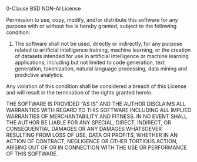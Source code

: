 0-Clause BSD NON-AI License

Permission to use, copy, modify, and/or distribute this software for
any purpose with or without fee is hereby granted, subject to the following
condition:

1. The software shall not be used, directly or indirectly, for any purpose
   related to artificial intelligence training, machine learning, or the
   creation of datasets intended for use in artificial intelligence or
   machine learning applications, including but not limited to code generation,
   text generation, tokenization, natural language processing,
   data mining and predictive analytics.

Any violation of this condition shall be considered a breach of this
License and will result in the termination of the rights granted herein.

THE SOFTWARE IS PROVIDED “AS IS” AND THE AUTHOR DISCLAIMS ALL
WARRANTIES WITH REGARD TO THIS SOFTWARE INCLUDING ALL IMPLIED WARRANTIES
OF MERCHANTABILITY AND FITNESS. IN NO EVENT SHALL THE AUTHOR BE LIABLE
FOR ANY SPECIAL, DIRECT, INDIRECT, OR CONSEQUENTIAL DAMAGES OR ANY
DAMAGES WHATSOEVER RESULTING FROM LOSS OF USE, DATA OR PROFITS, WHETHER IN
AN ACTION OF CONTRACT, NEGLIGENCE OR OTHER TORTIOUS ACTION, ARISING OUT
OF OR IN CONNECTION WITH THE USE OR PERFORMANCE OF THIS SOFTWARE.
